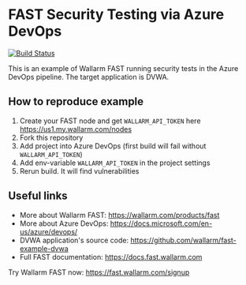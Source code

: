 # FAST Security Testing via Azure DevOps

[![Build Status](https://dev.azure.com/apetriv/FAST/_apis/build/status/FAST?branchName=master)](https://dev.azure.com/apetriv/FAST/_build/latest?definitionId=6&branchName=master)

This is an example of Wallarm FAST running security tests in the Azure DevOps pipeline. The target application is DVWA.

## How to reproduce example

1. Create your FAST node and get `WALLARM_API_TOKEN` here https://us1.my.wallarm.com/nodes
2. Fork this repository
3. Add project into Azure DevOps (first build will fail without `WALLARM_API_TOKEN`)
4. Add env-variable `WALLARM_API_TOKEN` in the project settings
5. Rerun build. It will find vulnerabilities

## Useful links

- More about Wallarm FAST: https://wallarm.com/products/fast
- More about Azure DevOps: https://docs.microsoft.com/en-us/azure/devops/
- DVWA application's source code: https://github.com/wallarm/fast-example-dvwa
- Full FAST documentation: https://docs.fast.wallarm.com

Try Wallarm FAST now: https://fast.wallarm.com/signup